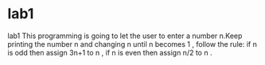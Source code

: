 # lab1
lab1
This programming is going to let the user to enter a number n.Keep printing the number n and changing n until n becomes 1 , follow the rule:
if n is odd then assign 3n+1 to n , if n is even then assign n/2 to n .
